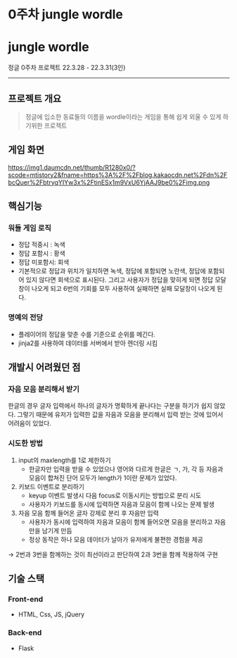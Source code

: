 # 0주차 jungle wordle

# jungle wordle

정글 0주차 프로젝트 22.3.28 - 22.3.31(3인)

---

## 프로젝트 개요

> 정글에 입소한 동료들의 이름을 wordle이라는 게임을 통해 쉽게 외울 수 있게 하기위한 프로젝트
> 

## 게임 화면
https://img1.daumcdn.net/thumb/R1280x0/?scode=mtistory2&fname=https%3A%2F%2Fblog.kakaocdn.net%2Fdn%2FbcQuer%2FbtryqYIYw3x%2FtinESx1m9VxU6YjAAJ9be0%2Fimg.png


## 핵심기능

### 워들 게임 로직

- 정답 적중시 : 녹색
- 정답 포함시 : 황색
- 정답 미포함시: 회색
- 기본적으로 정답과 위치가 일치하면 녹색, 정답에 포함되면 노란색, 정답에 포함되어 있지 않다면 회색으로 표시된다. 그리고 사용자가 정답을 맞히게 되면 정답 모달 창이 나오게 되고 6번의 기회를 모두 사용하여 실패하면 실패 모달창이 나오게 된다.

### 명예의 전당

- 플레이어의 정답을 맞춘 수를 기준으로 순위를 메긴다.
- jinja2를 사용하여 데이터를 서버에서 받아 렌더링 시킴

## 개발시 어려웠던 점

### 자음 모음 분리해서 받기

한글의 경우 글자 입력에서 하나의 글자가 명확하게 끝나다는 구분을 하기가 쉽지 않았다. 그렇기 때문에 유저가 입력한 값을 자음과 모음을 분리해서 입력 받는 것에 있어서 어려움이 있었다.

### 시도한 방법

1. input의 maxlength를 1로 제한하기
    - 한글자만 입력을 받을 수 있었으나 영어와 다르게 한글은 ㄱ, 가, 각 등 자음과 모음이 합쳐진 단어 모두가 length가 1이란 문제가 있었다.
2. 키보드 이벤트로 분리하기
    - keyup 이벤트 발생시 다음 focus로 이동시키는 방법으로 분리 시도
    - 사용자가 키보드를 동시에 입력하면 자음과 모음이 함께 나오는 문제 발생
3. 자음 모음 함께 들어온 글자 강제로 분리 후 자음만 입력
    - 사용자가 동시에 입력하여 자음과 모음이 함께 들어오면 모음을 분리하고 자음만을 남기게 만듬
    - 정상 동작은 하나 모음 데이터가 날아가 유저에게 불편한 경험을 제공

→ 2번과 3번을 함께하는 것이 최선이라고 판단하여 2과 3번을 함께 적용하여 구현

## 기술 스택

### Front-end

- HTML, Css, JS, jQuery

### Back-end

- Flask
